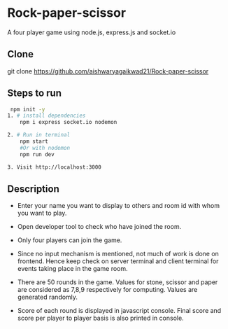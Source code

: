 # Rock-paper-scissor
A four player game using node.js, express.js and socket.io
## Clone
git clone https://github.com/aishwaryagaikwad21/Rock-paper-scissor
## Steps to run
```sh
 npm init -y
1. # install dependencies
    npm i express socket.io nodemon

2. # Run in terminal
    npm start
    #Or with nodemon
    npm run dev

3. Visit http://localhost:3000
```
## Description

 - Enter your name you want to display to others and room id with whom you want to play.
 
 - Open developer tool to check who have joined the room.
 
 - Only four players can join the game. 
 
 - Since no input mechanism is mentioned, not much of work is done on frontend. Hence keep check on server terminal and client terminal 
    for events taking place in the game room.
    
 - There are 50 rounds in the game. Values for stone, scissor and paper are considered as 7,8,9 respectively for computing. Values are generated randomly.
 
 - Score of each round is displayed in javascript console. Final score and score per player to player basis is also printed in console.
